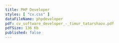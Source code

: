 ```yaml
---
title: PHP Developer
styles: [ "cv.css" ]
dataFileName: phpdeveloper
pdf: cv_software_developer_-_timur_tatarshaov.pdf
pdfSize: 136 Kb
published: false
---
```

